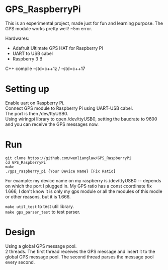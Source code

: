 # GPS_RaspberryPi
This is an experimental project, made just for fun and learning purpose.  The GPS module works pretty well!  ~5m error.

Hardwares:
  * Adafruit Ultimate GPS HAT for Raspberry Pi
  * UART to USB cabel
  * Raspberry 3 B
  
C++ compile -std=c++1z / -std=c++17

# Setting up
Enable uart on Raspberry Pi.  
Connect GPS module to Raspberry Pi using UART-USB cabel.  
The port is then /dev/ttyUSB0.  
Using wiringpi library to open /dev/ttyUSB0, setting the baudrate to 9600 and you can receive the GPS messages now.

# Run
```
git clone https://github.com/wenlianglaw/GPS_RaspberryPi
cd GPS_RaspberryPi
make
./gps_raspberry_pi {Your Device Name} [Fix Ratio]
```
For example:  my device name on my raspberry is /dev/ttyUSB0 -- depends on which the port I plugged in. 
My GPS ratio has a const coordinate fix 1.666,  I don't know it is only my gps module or all the modules of this modle or 
other reasons, but it is 1.666.

```make util_test``` to test util library.  
```make gps_parser_test``` to test parser.


# Design
Using a global GPS message pool.  
2 threads.  The first thread receives the GPS message and insert it to the global GPS message pool.  The second thread parses
the message pool every second.

